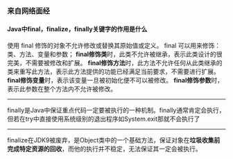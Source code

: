 ### 来自网络面经

#### Java中final，finalize，finally关键字的作用是什么

使用 final 修饰的对象不允许修改或替换其原始值或定义。
final 可以用来修饰：类、方法、变量和参数；
**final修饰类**时，此类不允许被继承，表示此类设计的很完美，不需要被修改和扩展。
**final修饰方法**时，此方法不允许任何从此类继承的类来重写此方法，表示此方法提供的功能已经满足当前要求，不需要进行扩展。
**final修饰变量**时，表示该变量一旦被初始化便不可以被修改。
**final修饰参数**时，表示此参数在整个方法内不允许被修改。

------

finally是Java中保证重点代码一定要被执行的一种机制。finally通常肯定会执行，但若在try中直接使用系统级别的退出程序如System.exit那就不会执行了

------

finalize在JDK9被废弃，是Object类中的一个基础方法，保证对象在**垃圾收集前完成特定资源的回收**，而他的执行并不稳定，无法保证其一定会被执行。